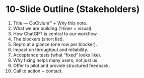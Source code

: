 <!-- status: stub; target: 150+ words -->
<!-- status: stub; target: 150+ words -->
<!-- status: stub; target: 150+ words -->
<!-- status: stub; target: 150+ words -->
<!-- status: stub; target: 150+ words -->
<!-- status: stub; target: 150+ words -->
# 10‑Slide Outline (Stakeholders)
1) Title — CoCivium™ + Why this note.
2) What we are building (1‑liner + visual).
3) How ChatGPT is central to our workflow.
4) The blockers (short list).
5) Repro at a glance (one row per blocker).
6) Impact on throughput and reliability.
7) Acceptance tests (what “fixed” looks like).
8) Why fixing helps many users, not just us.
9) Offer to pilot and provide structured feedback.
10) Call to action + contact.







